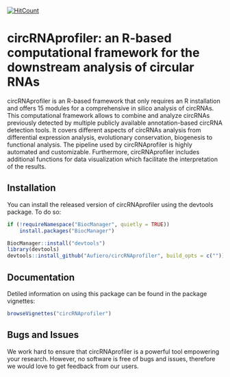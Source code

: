 
<!-- README.md is generated from README.Rmd. Please edit that file -->
[![HitCount](http://hits.dwyl.io/Aufiero/circRNAprofiler.svg)](http://hits.dwyl.io/Aufiero/circRNAprofiler)

circRNAprofiler: an R-based computational framework for the downstream analysis of circular RNAs
================================================================================================

circRNAprofiler is an R-based framework that only requires an R installation and offers 15 modules for a comprehensive in silico analysis of circRNAs. This computational framework allows to combine and analyze circRNAs previously detected by multiple publicly available annotation-based circRNA detection tools. It covers different aspects of circRNAs analysis from differential expression analysis, evolutionary conservation, biogenesis to functional analysis. The pipeline used by circRNAprofiler is highly automated and customizable. Furthermore, circRNAprofiler includes additional functions for data visualization which facilitate the interpretation of the results.

Installation
------------

You can install the released version of circRNAprofiler using the devtools package. To do so:

``` r
if (!requireNamespace("BiocManager", quietly = TRUE))
    install.packages("BiocManager")

BiocManager::install("devtools")
library(devtools)
devtools::install_github("Aufiero/circRNAprofiler", build_opts = c(""))
```

Documentation
-------------

Detiled information on using this package can be found in the package vignettes:

``` r
browseVignettes("circRNAprofiler")
```

Bugs and Issues
---------------

We work hard to ensure that circRNAprofiler is a powerful tool empowering your research. However, no software is free of bugs and issues, therefore we would love to get feedback from our users.
